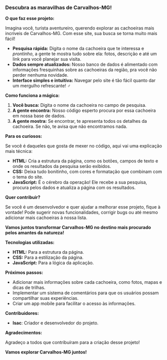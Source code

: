 ### **Descubra as maravilhas de Carvalhos-MG!** ️

**O que faz esse projeto:**

Imagina você, turista aventureiro, querendo explorar as cachoeiras mais incríveis de Carvalhos-MG. Com esse site, sua busca se torna muito mais fácil! 

* **Pesquisa rápida:** Digita o nome da cachoeira que te interessa e *prontinho*, a gente te mostra tudo sobre ela: fotos, descrição e até um link para você planejar sua visita. 
* **Dados sempre atualizados:** Nosso banco de dados é alimentado com informações fresquinhas sobre as cachoeiras da região, pra você não perder nenhuma novidade.
* **Interface simples e intuitiva:** Navegar pelo site é tão fácil quanto dar um mergulho refrescante! ‍♂️

**Como funciona a mágica:**

1. **Você busca:** Digita o nome da cachoeira no campo de pesquisa.
2. **A gente encontra:** Nosso código esperto procura por essa cachoeira em nossa base de dados.
3. **A gente mostra:** Se encontrar, te apresenta todos os detalhes da cachoeira. Se não, te avisa que não encontramos nada.

**Para os curiosos:**

Se você é daqueles que gosta de mexer no código, aqui vai uma explicação mais técnica:

* **HTML:** Cria a estrutura da página, como os botões, campos de texto e onde os resultados da pesquisa serão exibidos.
* **CSS:** Deixa tudo bonitinho, com cores e formatação que combinam com o tema do site.
* **JavaScript:** É o cérebro da operação! Ele recebe a sua pesquisa, procura pelos dados e atualiza a página com os resultados.

**Quer contribuir?**

Se você é um desenvolvedor e quer ajudar a melhorar esse projeto, fique à vontade! Pode sugerir novas funcionalidades, corrigir bugs ou até mesmo adicionar mais cachoeiras à nossa lista. 

**Vamos juntos transformar Carvalhos-MG no destino mais procurado pelos amantes da natureza!** 

**Tecnologias utilizadas:**

* **HTML:** Para a estrutura da página.
* **CSS:** Para a estilização da página.
* **JavaScript:** Para a lógica da aplicação.

**Próximos passos:**

* Adicionar mais informações sobre cada cachoeira, como fotos, mapas e dicas de trilhas.
* Implementar um sistema de comentários para que os usuários possam compartilhar suas experiências.
* Criar um app mobile para facilitar o acesso às informações.

**Contribuidores:**

* **Isac**: Criador e desenvolvedor do projeto.

**Agradecimentos:**

Agradeço a todos que contribuíram para a criação desse projeto! 

**Vamos explorar Carvalhos-MG juntos!** 
